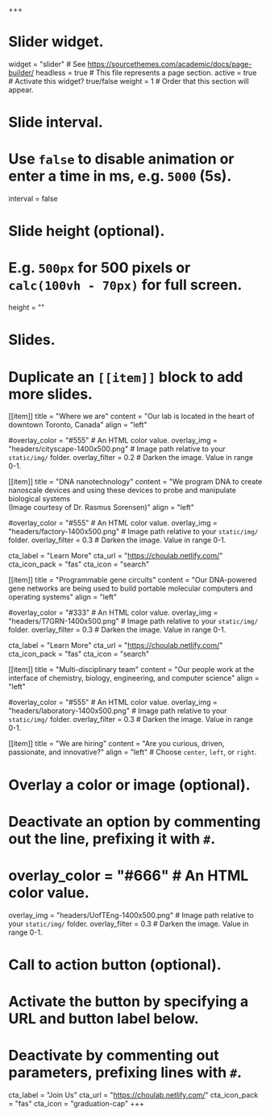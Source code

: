 +++
# Slider widget.
widget = "slider"  # See https://sourcethemes.com/academic/docs/page-builder/
headless = true  # This file represents a page section.
active = true  # Activate this widget? true/false
weight = 1  # Order that this section will appear.

# Slide interval.
# Use `false` to disable animation or enter a time in ms, e.g. `5000` (5s).
interval = false

# Slide height (optional).
# E.g. `500px` for 500 pixels or `calc(100vh - 70px)` for full screen.
height = ""

# Slides.
# Duplicate an `[[item]]` block to add more slides.
[[item]]
  title = "Where we are"
  content = "Our lab is located in the heart of downtown Toronto, Canada"
  align = "left"

  #overlay_color = "#555"  # An HTML color value.
  overlay_img = "headers/cityscape-1400x500.png"  # Image path relative to your `static/img/` folder.
  overlay_filter = 0.2 # Darken the image. Value in range 0-1.

[[item]]
  title = "DNA nanotechnology"
  content = "We program DNA to create nanoscale devices and using these devices to probe and manipulate biological systems<br>(Image courtesy of Dr. Rasmus Sorensen)"
  align = "left"

  #overlay_color = "#555"  # An HTML color value.
  overlay_img = "headers/factory-1400x500.png"  # Image path relative to your `static/img/` folder.
  overlay_filter = 0.3  # Darken the image. Value in range 0-1.

  cta_label = "Learn More"
  cta_url = "https://choulab.netlify.com/"
  cta_icon_pack = "fas"
  cta_icon = "search"

[[item]]
  title = "Programmable gene circuits"
  content = "Our DNA-powered gene networks are being used to build portable molecular computers and operating systems"
  align = "left"

  #overlay_color = "#333"  # An HTML color value.
  overlay_img = "headers/T7GRN-1400x500.png"  # Image path relative to your `static/img/` folder.
  overlay_filter = 0.3  # Darken the image. Value in range 0-1.

  cta_label = "Learn More"
  cta_url = "https://choulab.netlify.com/"
  cta_icon_pack = "fas"
  cta_icon = "search"

[[item]]
  title = "Multi-disciplinary team"
  content = "Our people work at the interface of chemistry, biology, engineering, and computer science"
  align = "left"

  #overlay_color = "#555"  # An HTML color value.
  overlay_img = "headers/laboratory-1400x500.png"  # Image path relative to your `static/img/` folder.
  overlay_filter = 0.3  # Darken the image. Value in range 0-1.

[[item]]
  title = "We are hiring"
  content = "Are you curious, driven, passionate, and innovative?"
  align = "left"  # Choose `center`, `left`, or `right`.

  # Overlay a color or image (optional).
  #   Deactivate an option by commenting out the line, prefixing it with `#`.
  # overlay_color = "#666"  # An HTML color value.
  overlay_img = "headers/UofTEng-1400x500.png"  # Image path relative to your `static/img/` folder.
  overlay_filter = 0.3  # Darken the image. Value in range 0-1.

  # Call to action button (optional).
  #   Activate the button by specifying a URL and button label below.
  #   Deactivate by commenting out parameters, prefixing lines with `#`.
  cta_label = "Join Us"
  cta_url = "https://choulab.netlify.com/"
  cta_icon_pack = "fas"
  cta_icon = "graduation-cap"
+++

